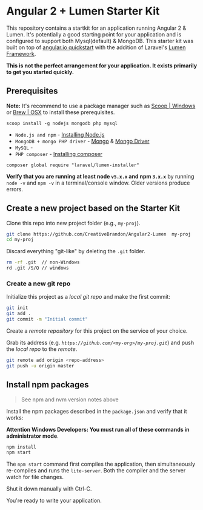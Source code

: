 # Angular 2 + Lumen Starter Kit

This repository contains a startkit for an application running Angular 2 & Lumen. It's potentially a good starting point for your application and is configured to support both Mysql(default) & MongoDB. This starter kit was built on top of [angular.io quickstart](https://angular.io/docs/ts/latest/quickstart.html) with the addition of Laravel's [Lumen Framework](https://github.com/laravel/lumen).

**This is not the perfect arrangement for your application. It exists primarily to get you started quickly.**

## Prerequisites

**Note:** It's recommend to use a package manager such as [Scoop | Windows](https://github.com/lukesampson/scoop) or [Brew | OSX](http://brew.sh/) to install these prerequisites.

`scoop install -g nodejs mongodb php mysql`

* `Node.js and npm` - [Installing Node.js](https://docs.npmjs.com/getting-started/installing-node)
* `MongoDB + mongo PHP driver` - [Mongo](https://docs.mongodb.com/manual/tutorial/install-mongodb-on-windows/) & [Mongo Driver](https://pecl.php.net/package/mongodb)
* `MySQL` -
* `PHP composer` - [Installing composer](https://getcomposer.org/doc/00-intro.md)

`composer global require "laravel/lumen-installer"`

**Verify that you are running at least node `v5.x.x` and npm `3.x.x`**
by running `node -v` and `npm -v` in a terminal/console window.
Older versions produce errors.


## Create a new project based on the Starter Kit

Clone this repo into new project folder (e.g., `my-proj`).
```bash
git clone https://github.com/CreativeBrandon/Angular2-Lumen  my-proj
cd my-proj
```

Discard everything "git-like" by deleting the `.git` folder.
```bash
rm -rf .git  // non-Windows
rd .git /S/Q // windows
```

### Create a new git repo

Initialize this project as a *local git repo* and make the first commit:
```bash
git init
git add .
git commit -m "Initial commit"
```

Create a *remote repository* for this project on the service of your choice.

Grab its address (e.g. *`https://github.com/<my-org>/my-proj.git`*) and push the *local repo* to the *remote*.
```bash
git remote add origin <repo-address>
git push -u origin master
```

## Install npm packages

> See npm and nvm version notes above

Install the npm packages described in the `package.json` and verify that it works:

**Attention Windows Developers:  You must run all of these commands in administrator mode**.

```bash
npm install
npm start
```

The `npm start` command first compiles the application,
then simultaneously re-compiles and runs the `lite-server`.
Both the compiler and the server watch for file changes.

Shut it down manually with Ctrl-C.

You're ready to write your application.
